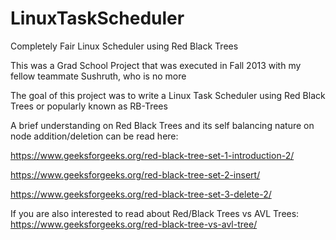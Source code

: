# LinuxTaskScheduler
Completely Fair Linux Scheduler using Red Black Trees

This was a Grad School Project that was executed in Fall 2013 with my fellow teammate Sushruth, who is no more

The goal of this project was to write a Linux Task Scheduler using Red Black Trees or popularly known as RB-Trees

A brief understanding on Red Black Trees and its self balancing nature on node addition/deletion can be read here: 

https://www.geeksforgeeks.org/red-black-tree-set-1-introduction-2/

https://www.geeksforgeeks.org/red-black-tree-set-2-insert/

https://www.geeksforgeeks.org/red-black-tree-set-3-delete-2/


If you are also interested to read about Red/Black Trees vs AVL Trees: 
https://www.geeksforgeeks.org/red-black-tree-vs-avl-tree/


